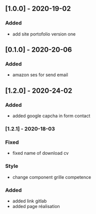 ## [1.0.0] - 2020-19-02
### Added
- add site portofolio version one 
## [0.1.0] - 2020-20-06

### Added 
- amazon ses for send email 

## [1.2.0] - 2020-24-02
### Added
- added  google capcha in form contact 

### [1.2.1] - 2020-18-03
### Fixed
- fixed name of download cv
### Style
- change component grille competence
### Added
- added link gitlab
- added page réalisation

